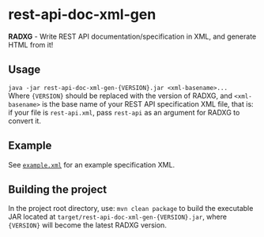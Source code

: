 # rest-api-doc-xml-gen
**RADXG** - Write REST API documentation/specification in XML, and generate HTML from it!

## Usage
`java -jar rest-api-doc-xml-gen-{VERSION}.jar <xml-basename>...`  
Where `{VERSION}` should be replaced with the version of RADXG, and `<xml-basename>` is the base name of your REST API specification XML file, that is: if your file is `rest-api.xml`, pass `rest-api` as an argument for RADXG to convert it.

## Example
See [`example.xml`](/example.xml) for an example specification XML.

## Building the project
In the project root directory, use: `mvn clean package` to build the executable JAR located at `target/rest-api-doc-xml-gen-{VERSION}.jar`, where `{VERSION}` will become the latest RADXG version.